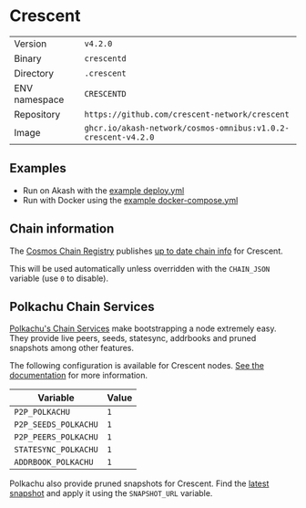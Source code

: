 # Crescent

| | |
|---|---|
|Version|`v4.2.0`|
|Binary|`crescentd`|
|Directory|`.crescent`|
|ENV namespace|`CRESCENTD`|
|Repository|`https://github.com/crescent-network/crescent`|
|Image|`ghcr.io/akash-network/cosmos-omnibus:v1.0.2-crescent-v4.2.0`|

## Examples

- Run on Akash with the [example deploy.yml](./deploy.yml)
- Run with Docker using the [example docker-compose.yml](./docker-compose.yml)

## Chain information

The [Cosmos Chain Registry](https://github.com/cosmos/chain-registry) publishes [up to date chain info](https://raw.githubusercontent.com/cosmos/chain-registry/master/crescent/chain.json) for Crescent.

This will be used automatically unless overridden with the `CHAIN_JSON` variable (use `0` to disable).

## Polkachu Chain Services

[Polkachu's Chain Services](https://www.polkachu.com/) make bootstrapping a node extremely easy. They provide live peers, seeds, statesync, addrbooks and pruned snapshots among other features.

The following configuration is available for Crescent nodes. [See the documentation](../README.md#polkachu-services) for more information.

|Variable|Value|
|---|---|
|`P2P_POLKACHU`|`1`|
|`P2P_SEEDS_POLKACHU`|`1`|
|`P2P_PEERS_POLKACHU`|`1`|
|`STATESYNC_POLKACHU`|`1`|
|`ADDRBOOK_POLKACHU`|`1`|

Polkachu also provide pruned snapshots for Crescent. Find the [latest snapshot](https://polkachu.com/tendermint_snapshots/akash) and apply it using the `SNAPSHOT_URL` variable.
